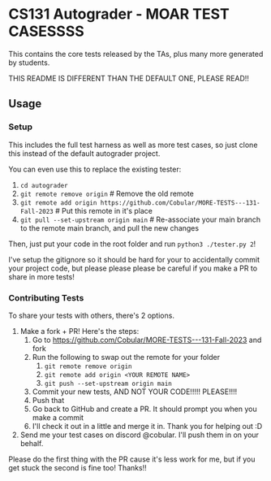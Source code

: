 # CS131 Autograder - MOAR TEST CASESSSS

This contains the core tests released by the TAs, plus many more generated by students.

THIS README IS DIFFERENT THAN THE DEFAULT ONE, PLEASE READ!!

## Usage

### Setup

This includes the full test harness as well as more test cases, so just clone this instead of the default autograder project. 

You can even use this to replace the existing tester:

1. `cd autograder`
2. `git remote remove origin`  # Remove the old remote
3. `git remote add origin https://github.com/Cobular/MORE-TESTS---131-Fall-2023`  # Put this remote in it's place
4. `git pull --set-upstream origin main`  # Re-associate your main branch to the remote main branch, and pull the new changes

Then, just put your code in the root folder and run `python3 ./tester.py 2`!

I've setup the gitignore so it should be hard for your to accidentally commit your project code, but please please please be careful if you make a PR to share in more tests!

### Contributing Tests

To share your tests with others, there's 2 options.

1. Make a fork + PR! Here's the steps:
    1. Go to https://github.com/Cobular/MORE-TESTS---131-Fall-2023 and fork
    2. Run the following to swap out the remote for your folder 
        1. `git remote remove origin`
        2. `git remote add origin <YOUR REMOTE NAME>`
        3.  `git push --set-upstream origin main`
    3. Commit your new tests, AND NOT YOUR CODE!!!!! PLEASE!!!!
    4. Push that
    5. Go back to GitHub and create a PR. It should prompt you when you make a commit
    6. I'll check it out in a little and merge it in. Thank you for helping out :D
2. Send me your test cases on discord @cobular. I'll push them in on your behalf.


Please do the first thing with the PR cause it's less work for me, but if you get stuck the second is fine too! Thanks!!

